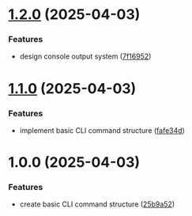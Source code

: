 # [1.2.0](https://github.com/fvena/safeTrunk/compare/v1.1.0...v1.2.0) (2025-04-03)

### Features

- design console output system ([7f16952](https://github.com/fvena/safeTrunk/commit/7f16952a2f23ee5e9474e3dc2b24ee97fccdfd6c))

# [1.1.0](https://github.com/fvena/safeTrunk/compare/v1.0.0...v1.1.0) (2025-04-03)

### Features

- implement basic CLI command structure ([fafe34d](https://github.com/fvena/safeTrunk/commit/fafe34d1350594addb4a3652be42d11409c4fb3e))

# 1.0.0 (2025-04-03)

### Features

- create basic CLI command structure ([25b9a52](https://github.com/fvena/safeTrunk/commit/25b9a5203d49614a8333c355f40012cd037ebc97))
